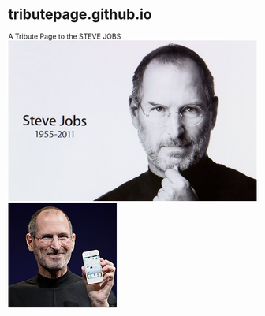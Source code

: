 # tributepage.github.io
A Tribute Page to the STEVE JOBS
<img src="Steve%20Jobs.jpg">
<img src="SteveJobs%201.jpg">
